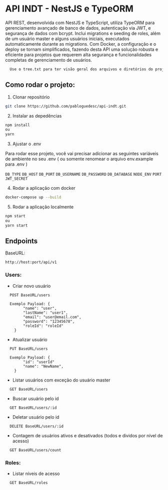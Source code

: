 # API INDT - NestJS e TypeORM

API REST, desenvolvida com NestJS e TypeScript, utiliza TypeORM para gerenciamento avançado de banco de dados, autenticação via JWT, e segurança de dados com bcrypt. Inclui migrations e seeding de roles, além de um usuário master e alguns usuários iniciais, executados automaticamente durante as migrations. Com Docker, a configuração e o deploy se tornam simplificados, fazendo desta API uma solução robusta e eficiente para projetos que requerem alta segurança e funcionalidades completas de gerenciamento de usuários.

```bash
  Use o tree.txt para ter visão geral dos arquivos e diretórios do projeto
```

## Como rodar o projeto:

1. Clonar repositório

```bash
git clone https://github.com/pabloguedesc/api-indt.git
```

2. Instalar as depedências

```bash
npm install
ou
yarn
```

3. Ajustar o .env

Para rodar esse projeto, você vai precisar adicionar as seguintes variáveis de ambiente no seu .env ( ou somente renomear o arquivo env.example para .env )

`DB_TYPE`
`DB_HOST`
`DB_PORT`
`DB_USERNAME`
`DB_PASSWORD`
`DB_DATABASE`
`NODE_ENV`
`PORT`
`JWT_SECRET`

4. Rodar a aplicação com docker

```bash
docker-compose up --build
```

5. Rodar a aplicação localmente

```bash
npm start
ou
yarn start
```

## Endpoints

BaseURL:

`http://host:port/api/v1`

### Users:

- Criar novo usuário

```http
  POST BaseURL/users

  Exemplo Payload: {
        "name": "user",
        "lastName": "user1",
        "email": "user@email.com",
        "password": "12345678",
        "roleId": "roleId"
    }
```

- Atualizar usuário

```http
  PUT BaseURL/users

  Exemplo Payload: {
        "id": "userId"
        "name": "NewName",
    }
```

- Listar usuários com exceção do usuário master

```http
  GET BaseURL/users
```

- Buscar usuário pelo id

```http
  GET BaseURL/users/:id
```

- Deletar usuário pelo id

```http
  DELETE BaseURL/users/:id
```

- Contagem de usuários ativos e desativados (todos e dividos por nível de acesso)

```http
  GET BaseURL/users/count
```

### Roles:

- Listar níveis de acesso

```http
  GET BaseURL/roles
```
